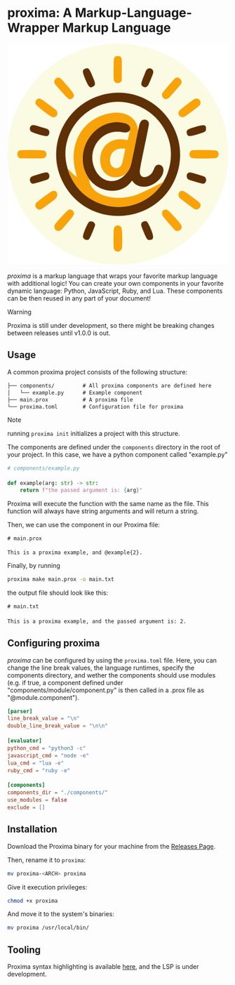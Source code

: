# proxima: A Markup-Language-Wrapper Markup Language

<p align="center">
    <a href="https://github.com/vistormu/adam_simulator">
        <img src="/assets/proxima_logo.svg">
    </a>
</p>

_proxima_ is a markup language that wraps your favorite markup language with additional logic! You can create your own components in your favorite dynamic language: Python, JavaScript, Ruby, and Lua. These components can be then reused in any part of your document!

> [!WARNING]
> Proxima is still under development, so there might be breaking changes between releases until v1.0.0 is out.

## Usage

A common proxima project consists of the following structure:

```plaintext
├── components/         # All proxima components are defined here
│   └── example.py      # Example component
├── main.prox           # A proxima file
└── proxima.toml        # Configuration file for proxima
```
> [!NOTE]
> running `proxima init` initializes a project with this structure.

The components are defined under the `components` directory in the root of your project. In this case, we have a python component called "example.py"

```python
# components/example.py

def example(arg: str) -> str:
    return f"the passed argument is: {arg}"
```

Proxima will execute the function with the same name as the file. This function will always have string arguments and will return a string.

Then, we can use the component in our Proxima file:

```proxima
# main.prox

This is a proxima example, and @example{2}.
```

Finally, by running

```bash
proxima make main.prox -o main.txt
```

the output file should look like this:

```txt
# main.txt

This is a proxima example, and the passed argument is: 2.
```

## Configuring proxima
_proxima_ can be configured by using the `proxima.toml` file. Here, you can change the line break values, the language runtimes, specify the components directory, and wether the components should use modules (e.g. if true, a component defined under "components/module/component.py" is then called in a .prox file as "@module.component").

```toml
[parser]
line_break_value = "\n"
double_line_break_value = "\n\n"

[evaluator]
python_cmd = "python3 -c"
javascript_cmd = "node -e"
lua_cmd = "lua -e"
ruby_cmd = "ruby -e"

[components]
components_dir = "./components/"
use_modules = false
exclude = []
```

## Installation
Download the Proxima binary for your machine from the [Releases Page](https://github.com/vistormu/proxima/releases).

Then, rename it to `proxima`:

```bash
mv proxima-<ARCH> proxima
```

Give it execution privileges:

```bash
chmod +x proxima
```

And move it to the system's binaries:

```bash
mv proxima /usr/local/bin/
```

## Tooling
Proxima syntax highlighting is available [here](https://github.com/vistormu/tree-sitter-proxima.git), and the LSP is under development.
